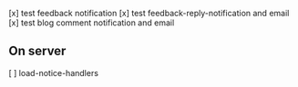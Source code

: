 [x] test feedback notification
[x] test feedback-reply-notification and email
[x] test blog comment notification and email

## On server
[ ] load-notice-handlers
